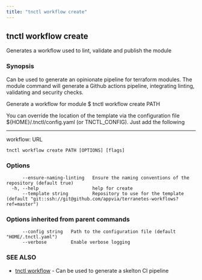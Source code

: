 ```yaml
---
title: "tnctl workflow create"
---
```

## tnctl workflow create

Generates a workflow used to lint, validate and publish the module

### Synopsis


Can be used to generate an opinionate pipeline for terraform modules.
The module command will generate a Github actions pipeline, integrating
linting, validating and security checks.

Generate a workflow for module
$ tnctl workflow create PATH

You can override the location of the template via the configuration
file $\{HOME}/.tnctl/config.yaml (or TNCTL_CONFIG). Just add the
following

---
workflow: URL

```
tnctl workflow create PATH [OPTIONS] [flags]
```

### Options

```
      --ensure-naming-linting   Ensure the naming conventions of the repository (default true)
  -h, --help                    help for create
      --template string         Repository to use for the template (default "git::ssh://git@github.com/appvia/terranetes-workflows?ref=master")
```

### Options inherited from parent commands

```
      --config string   Path to the configuration file (default "HOME/.tnctl.yaml")
      --verbose         Enable verbose logging
```

### SEE ALSO

* [tnctl workflow](../tnctl_workflow)	 - Can be used to generate a skelton CI pipeline

